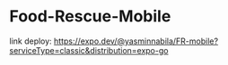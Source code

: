 # Food-Rescue-Mobile

link deploy: https://expo.dev/@yasminnabila/FR-mobile?serviceType=classic&distribution=expo-go

